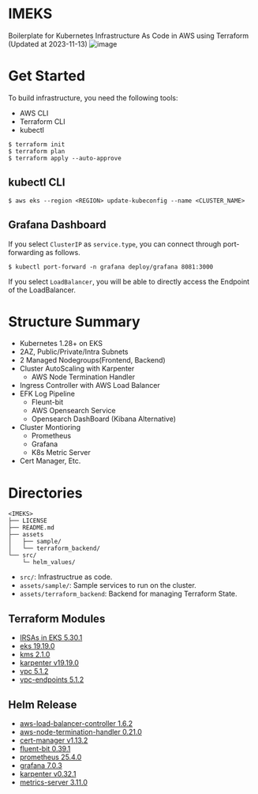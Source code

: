 # IMEKS
Boilerplate for Kubernetes Infrastructure As Code in AWS using Terraform (Updated at 2023-11-13)
![image](https://github.com/iml1111/IMEKS/assets/29897277/eb606a12-8a6c-4f6c-881b-e8155c39d283)

# Get Started
To build infrastructure, you need the following tools:
- AWS CLI
- Terraform CLI
- kubectl
```shell
$ terraform init
$ terraform plan
$ terraform apply --auto-approve
```
## kubectl CLI
```shell
$ aws eks --region <REGION> update-kubeconfig --name <CLUSTER_NAME>
```

## Grafana Dashboard
If you select `ClusterIP` as `service.type`, you can connect through port-forwarding as follows.
```shell
$ kubectl port-forward -n grafana deploy/grafana 8081:3000
```
If you select `LoadBalancer`, you will be able to directly access the Endpoint of the LoadBalancer.

# Structure Summary
- Kubernetes 1.28+ on EKS
- 2AZ, Public/Private/Intra Subnets
- 2 Managed Nodegroups(Frontend, Backend)
- Cluster AutoScaling with Karpenter
  - AWS Node Termination Handler 
- Ingress Controller with AWS Load Balancer
- EFK Log Pipeline
  - Fleunt-bit
  - AWS Opensearch Service
  - Opensearch DashBoard (Kibana Alternative)
- Cluster Montioring
  - Prometheus
  - Grafana
  - K8s Metric Server
- Cert Manager, Etc.

# Directories
```
<IMEKS>
├── LICENSE
├── README.md
├── assets
│   ├── sample/
│   └── terraform_backend/
└── src/
    └─ helm_values/
```
- `src/`: Infrastructrue as code.
- `assets/sample/`: Sample services to run on the cluster.
- `assets/terraform_backend`: Backend for managing Terraform State.

## Terraform Modules
- [IRSAs in EKS 5.30.1](https://github.com/terraform-aws-modules/terraform-aws-iam/tree/v5.30.1/modules/iam-role-for-service-accounts-eks)
- [eks 19.19.0](https://github.com/terraform-aws-modules/terraform-aws-eks)
- [kms 2.1.0](https://github.com/terraform-aws-modules/terraform-aws-kms)
- [karpenter v19.19.0](https://github.com/terraform-aws-modules/terraform-aws-eks/tree/v19.19.0/modules/karpenter)
- [vpc 5.1.2](https://github.com/terraform-aws-modules/terraform-aws-vpc)
- [vpc-endpoints 5.1.2](https://github.com/terraform-aws-modules/terraform-aws-vpc/tree/v5.1.2/modules/vpc-endpoints)

## Helm Release

- [aws-load-balancer-controller 1.6.2](https://artifacthub.io/packages/helm/aws/aws-load-balancer-controller)
- [aws-node-termination-handler 0.21.0](https://artifacthub.io/packages/helm/aws/aws-node-termination-handler)
- [cert-manager v1.13.2](https://artifacthub.io/packages/helm/cert-manager/cert-manager)
- [fluent-bit 0.39.1](https://artifacthub.io/packages/helm/fluent/fluent-bit)
- [prometheus 25.4.0](https://artifacthub.io/packages/helm/prometheus-community/prometheus)
- [grafana 7.0.3](https://artifacthub.io/packages/helm/grafana/grafana)
- [karpenter v0.32.1](https://artifacthub.io/packages/helm/karpenter/karpenter)
- [metrics-server 3.11.0](https://artifacthub.io/packages/helm/metrics-server/metrics-server)

